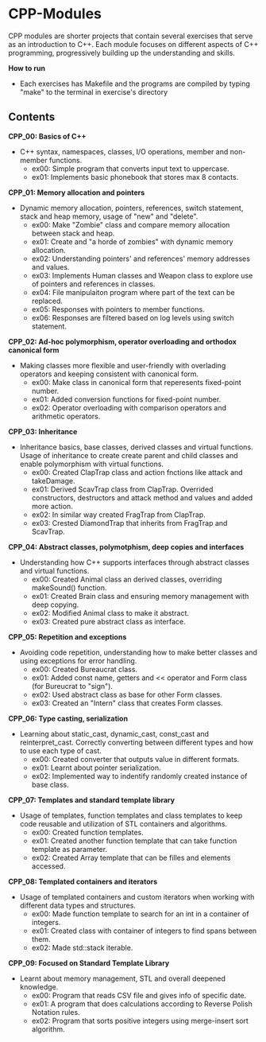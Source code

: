 # CPP-Modules

CPP modules are shorter projects that contain several exercises that serve as an introduction to C++. Each module focuses on different aspects of C++ programming, progressively building up the understanding and skills.

**How to run**
- Each exercises has Makefile and the programs are compiled by typing "make" to the terminal in exercise's directory

## Contents
**CPP_00: Basics of C++**
- C++ syntax, namespaces, classes, I/O operations, member and non-member functions.
  - ex00: Simple program that converts input text to uppercase.
  - ex01: Implements basic phonebook that stores max 8 contacts.

**CPP_01: Memory allocation and pointers**
- Dynamic memory allocation, pointers, references, switch statement, stack and heap memory, usage of "new" and "delete".
  - ex00: Make "Zombie" class and compare memory allocation between stack and heap.
  - ex01: Create and "a horde of zombies" with dynamic memory allocation.
  - ex02: Understanding pointers' and references' memory addresses and values.
  - ex03: Implements Human classes and Weapon class to explore use of pointers and references in classes.
  - ex04: File manipulaiton program where part of the text can be replaced.
  - ex05: Responses with pointers to member functions.
  - ex06: Responses are filtered based on log levels using switch statement.

**CPP_02: Ad-hoc polymorphism, operator overloading and orthodox canonical form**
- Making classes more flexible and user-friendly with overlading operators and keeping consistent with canonical form.
  - ex00: Make class in canonical form that reperesents fixed-point number.
  - ex01: Added conversion functions for fixed-point number.
  - ex02: Operator overloading with comparison operators and arithmetic operators.

**CPP_03: Inheritance**
- Inheritance basics, base classes, derived classes and virtual functions. Usage of inheritance to create create parent and child classes and enable polymorphism with virtual functions.
  - ex00: Created ClapTrap class and action fnctions like attack and takeDamage.
  - ex01: Derived ScavTrap class from ClapTrap. Overrided constructors, destructors and attack method and values and added more action.
  - ex02: In similar way created FragTrap from ClapTrap.
  - ex03: Crested DiamondTrap that inherits from FragTrap and ScavTrap.
     
**CPP_04: Abstract classes, polymotphism, deep copies and interfaces**
- Understanding how C++ supports interfaces through abstract classes and virtual functions.
  - ex00: Created Animal class an derived classes, overriding makeSound() function.
  - ex01: Created Brain class and ensuring memory management with deep copying.
  - ex02: Modified Animal class to make it abstract.
  - ex03: Created pure abstract class as interface.

**CPP_05: Repetition and exceptions**
- Avoiding code repetition, understanding how to make better classes and using exceptions for error handling.
  - ex00: Created Bureaucrat class.
  - ex01: Added const name, getters and << operator and Form class (for Bureucrat to "sign").
  - ex02: Used abstract class as base for other Form classes.
  - ex03: Created an "Intern" class that creates Form classes.

**CPP_06: Type casting, serialization**
- Learning about static_cast, dynamic_cast, const_cast and reinterpret_cast. Correctly converting between different types and how to use each type of cast.
  - ex00: Created converter that outputs value in different formats.
  - ex01: Learnt about pointer serialization.
  - ex02: Implemented way to indentify randomly created instance of base class.

**CPP_07: Templates and standard template library**
- Usage of templates, function templates and class templates to keep code reusable and utilization of STL containers and algorithms.
  - ex00: Created function templates.
  - ex01: Created another function template that can take function template as parameter.
  - ex02: Created Array template that can be filles and elements accessed.

**CPP_08: Templated containers and iterators**
- Usage of templated containers and custom iterators when working with different data types and structures.
  - ex00: Made function template to search for an int in a container of integers.
  - ex01: Created class with container of integers to find spans between them.
  - ex02: Made std::stack iterable.

**CPP_09: Focused on Standard Template Library**
- Learnt about memory management, STL and overall deepened knowledge.
  - ex00: Program that reads CSV file and gives info of specific date.
  - ex01: A program that does calculations according to Reverse Polish Notation rules.
  - ex02: Program that sorts positive integers using merge-insert sort algorithm.
